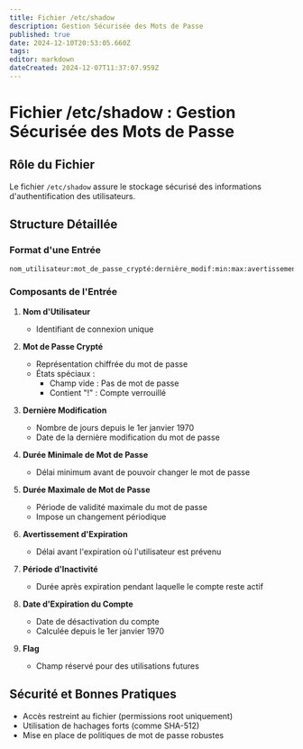 ```yaml
---
title: Fichier /etc/shadow
description: Gestion Sécurisée des Mots de Passe
published: true
date: 2024-12-10T20:53:05.660Z
tags: 
editor: markdown
dateCreated: 2024-12-07T11:37:07.959Z
---
```


# Fichier /etc/shadow : Gestion Sécurisée des Mots de Passe

## Rôle du Fichier

Le fichier `/etc/shadow` assure le stockage sécurisé des informations d'authentification des utilisateurs.

## Structure Détaillée

### Format d'une Entrée
```bash
nom_utilisateur:mot_de_passe_crypté:dernière_modif:min:max:avertissement:période_inactivité:expiration:flag
```

### Composants de l'Entrée

1. **Nom d'Utilisateur**
   - Identifiant de connexion unique

2. **Mot de Passe Crypté**
   - Représentation chiffrée du mot de passe
   - États spéciaux :
     * Champ vide : Pas de mot de passe
     * Contient "!" : Compte verrouillé

3. **Dernière Modification**
   - Nombre de jours depuis le 1er janvier 1970
   - Date de la dernière modification du mot de passe

4. **Durée Minimale de Mot de Passe**
   - Délai minimum avant de pouvoir changer le mot de passe

5. **Durée Maximale de Mot de Passe**
   - Période de validité maximale du mot de passe
   - Impose un changement périodique

6. **Avertissement d'Expiration**
   - Délai avant l'expiration où l'utilisateur est prévenu

7. **Période d'Inactivité**
   - Durée après expiration pendant laquelle le compte reste actif

8. **Date d'Expiration du Compte**
   - Date de désactivation du compte
   - Calculée depuis le 1er janvier 1970

9. **Flag**
   - Champ réservé pour des utilisations futures

## Sécurité et Bonnes Pratiques

- Accès restreint au fichier (permissions root uniquement)
- Utilisation de hachages forts (comme SHA-512)
- Mise en place de politiques de mot de passe robustes